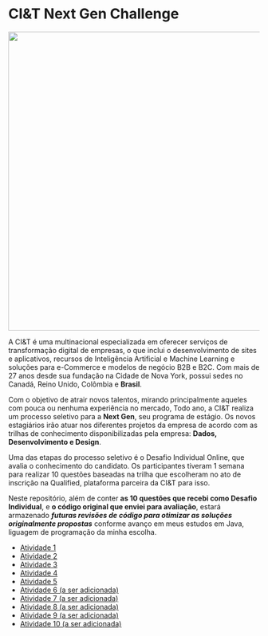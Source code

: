 # CI&T Next Gen Challenge

<p align="center">
<img src="https://user-images.githubusercontent.com/48770103/200928821-cea63980-84dc-4cf3-bdc3-37fe9c4904a3.png" width=600>
</p>

A CI&T é uma multinacional especializada em oferecer serviços de transformação digital de empresas, o que inclui o desenvolvimento de sites e aplicativos, recursos de Inteligência Artificial e Machine Learning e soluções para e-Commerce e modelos de negócio B2B e B2C. Com mais de 27 anos desde sua fundação na Cidade de Nova York, possui sedes no Canadá, Reino Unido, Colômbia e **Brasil**.

Com o objetivo de atrair novos talentos, mirando principalmente aqueles com pouca ou nenhuma experiência no mercado, Todo ano, a CI&T realiza um processo seletivo para a **Next Gen**, seu programa de estágio. Os novos estagiários irão atuar nos diferentes projetos da empresa de acordo com as trilhas de conhecimento disponibilizadas pela empresa: **Dados, Desenvolvimento e Design**.

Uma das etapas do processo seletivo é o Desafio Individual Online, que avalia o conhecimento do candidato. Os participantes tiveram 1 semana para realizar 10 questões baseadas na trilha que escolheram no ato de inscrição na Qualified, plataforma parceira da CI&T para isso.

Neste repositório, além de conter **as 10 questões que recebi como Desafio Individual**, e **o código original que enviei para avaliação**, estará armazenado ***futuras revisões de código para otimizar as soluções originalmente propostas*** conforme avanço em meus estudos em Java, liguagem de programação da minha escolha.

<ul>
<li><a href="https://github.com/G14nLuca/CiandT-nextGenChallenge/tree/master/ativ1">Atividade 1</a></li>
<li><a href="https://github.com/G14nLuca/CiandT-nextGenChallenge/tree/master/ativ2">Atividade 2</a></li>
<li><a href="https://github.com/G14nLuca/CiandT-nextGenChallenge/tree/master/ativ3">Atividade 3</a></li>
<li><a href="https://github.com/G14nLuca/CiandT-nextGenChallenge/tree/master/ativ4">Atividade 4</a></li>
<li><a href="https://github.com/G14nLuca/CiandT-nextGenChallenge/tree/master/ativ5">Atividade 5</a></li>
<li><a href="#">Atividade 6 (a ser adicionada)</a></li>
<li><a href="#">Atividade 7 (a ser adicionada)</a></li>
<li><a href="#">Atividade 8 (a ser adicionada)</a></li>
<li><a href="#">Atividade 9 (a ser adicionada)</a></li>
<li><a href="#">Atividade 10 (a ser adicionada)</a></li>
</ul>
